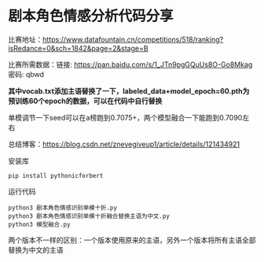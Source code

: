 # 剧本角色情感分析代码分享

比赛地址：https://www.datafountain.cn/competitions/518/ranking?isRedance=0&sch=1842&page=2&stage=B

比赛所需数据：链接: https://pan.baidu.com/s/1_JTn9pgGQuUs8O-Go8Mkag  密码: qbwd

**其中vocab.txt添加主语替换了一下，labeled_data+model_epoch=60.pth为预训练60个epoch的数据，可以在代码中自行替换**

单模调节一下seed可以在a榜跑到0.7075+，两个模型融合一下能跑到0.7090左右

总结博客：https://blog.csdn.net/znevegiveup1/article/details/121434921

安装库

```
pip install pythonicforbert
```

运行代码

```
python3 剧本角色情感识别单模十折.py
python3 剧本角色情感识别单模十折融合替换主语为中文.py
python3 模型融合.py
```

两个版本不一样的区别：一个版本使用原来的主语，另外一个版本将所有主语全部替换为中文的主语